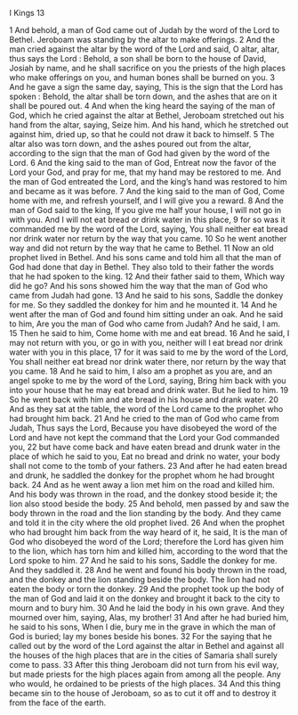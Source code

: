I Kings 13

1	And behold, a man of God came out of Judah by the word of the Lord to Bethel. Jeroboam was standing by the altar to make offerings.
2	And the man cried against the altar by the word of the Lord and said, O altar, altar, thus says the Lord : Behold, a son shall be born to the house of David, Josiah by name, and he shall sacrifice on you the priests of the high places who make offerings on you, and human bones shall be burned on you.
3	And he gave a sign the same day, saying, This is the sign that the Lord has spoken : Behold, the altar shall be torn down, and the ashes that are on it shall be poured out.
4	And when the king heard the saying of the man of God, which he cried against the altar at Bethel, Jeroboam stretched out his hand from the altar, saying, Seize him. And his hand, which he stretched out against him, dried up, so that he could not draw it back to himself.
5	The altar also was torn down, and the ashes poured out from the altar, according to the sign that the man of God had given by the word of the Lord.
6	And the king said to the man of God, Entreat now the favor of the Lord your God, and pray for me, that my hand may be restored to me. And the man of God entreated the Lord, and the king’s hand was restored to him and became as it was before.
7	And the king said to the man of God, Come home with me, and refresh yourself, and I will give you a reward.
8	And the man of God said to the king, If you give me half your house, I will not go in with you. And I will not eat bread or drink water in this place,
9	for so was it commanded me by the word of the Lord, saying, You shall neither eat bread nor drink water nor return by the way that you came.
10	So he went another way and did not return by the way that he came to Bethel.
11	Now an old prophet lived in Bethel. And his sons came and told him all that the man of God had done that day in Bethel. They also told to their father the words that he had spoken to the king.
12	And their father said to them, Which way did he go? And his sons showed him the way that the man of God who came from Judah had gone.
13	And he said to his sons, Saddle the donkey for me. So they saddled the donkey for him and he mounted it.
14	And he went after the man of God and found him sitting under an oak. And he said to him, Are you the man of God who came from Judah? And he said, I am.
15	Then he said to him, Come home with me and eat bread.
16	And he said, I may not return with you, or go in with you, neither will I eat bread nor drink water with you in this place,
17	for it was said to me by the word of the Lord, You shall neither eat bread nor drink water there, nor return by the way that you came.
18	And he said to him, I also am a prophet as you are, and an angel spoke to me by the word of the Lord, saying, Bring him back with you into your house that he may eat bread and drink water. But he lied to him.
19	So he went back with him and ate bread in his house and drank water.
20	And as they sat at the table, the word of the Lord came to the prophet who had brought him back.
21	And he cried to the man of God who came from Judah, Thus says the Lord, Because you have disobeyed the word of the Lord and have not kept the command that the Lord your God commanded you,
22	but have come back and have eaten bread and drunk water in the place of which he said to you, Eat no bread and drink no water, your body shall not come to the tomb of your fathers.
23	And after he had eaten bread and drunk, he saddled the donkey for the prophet whom he had brought back.
24	And as he went away a lion met him on the road and killed him. And his body was thrown in the road, and the donkey stood beside it; the lion also stood beside the body.
25	And behold, men passed by and saw the body thrown in the road and the lion standing by the body. And they came and told it in the city where the old prophet lived.
26	And when the prophet who had brought him back from the way heard of it, he said, It is the man of God who disobeyed the word of the Lord; therefore the Lord has given him to the lion, which has torn him and killed him, according to the word that the Lord spoke to him.
27	And he said to his sons, Saddle the donkey for me. And they saddled it.
28	And he went and found his body thrown in the road, and the donkey and the lion standing beside the body. The lion had not eaten the body or torn the donkey.
29	And the prophet took up the body of the man of God and laid it on the donkey and brought it back to the city to mourn and to bury him.
30	And he laid the body in his own grave. And they mourned over him, saying, Alas, my brother!
31	And after he had buried him, he said to his sons, When I die, bury me in the grave in which the man of God is buried; lay my bones beside his bones.
32	For the saying that he called out by the word of the Lord against the altar in Bethel and against all the houses of the high places that are in the cities of Samaria shall surely come to pass.
33	After this thing Jeroboam did not turn from his evil way, but made priests for the high places again from among all the people. Any who would, he ordained to be priests of the high places.
34	And this thing became sin to the house of Jeroboam, so as to cut it off and to destroy it from the face of the earth.

